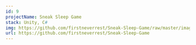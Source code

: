 ```yaml
---
id: 9
projectName: Sneak Sleep Game
stack: Unity, C#
img: https://github.com/firstneverrest/Sneak-Sleep-Game/raw/master/images/02_MainMenu.jpg
url: https://github.com/firstneverrest/Sneak-Sleep-Game
---
```

